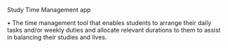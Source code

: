 Study Time Management app

•	The time management tool that enables students to arrange their daily tasks and/or weekly duties and allocate relevant durations to them to assist in balancing their studies and lives.

